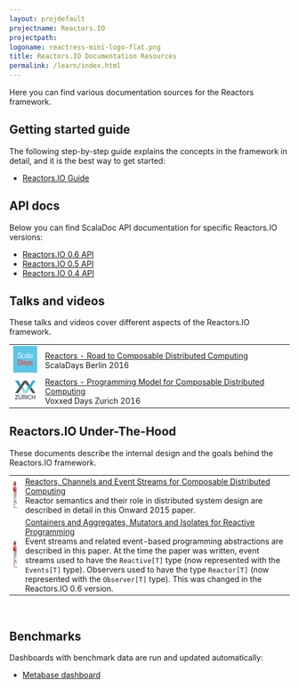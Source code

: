 ```yaml
---
layout: projdefault
projectname: Reactors.IO
projectpath: 
logoname: reactress-mini-logo-flat.png
title: Reactors.IO Documentation Resources
permalink: /learn/index.html
---
```



Here you can find various documentation sources for the Reactors framework.


## Getting started guide

The following step-by-step guide explains the concepts in the framework in detail,
and it is the best way to get started:

- [Reactors.IO Guide](http://reactors.io/tutorialdocs/reactors/)


## API docs

Below you can find ScalaDoc API documentation for specific Reactors.IO versions:

- [Reactors.IO 0.6 API](http://storm-enroute.com/apidocs/reactors/0.6/api)
- [Reactors.IO 0.5 API](http://storm-enroute.com/apidocs/reactive-collections/0.5/api)
- [Reactors.IO 0.4 API](http://storm-enroute.com/apidocs/reactive-collections/0.4/api)


## Talks and videos

These talks and videos cover different aspects of the Reactors.IO framework.

<table class="talks-papers">
<tbody>
<tr>
  <td>
    <a href="https://www.youtube.com/watch?v=7lulYWWD4Qo">
      <img height="48px" src="/resources/images/scala-days.png"/>
    </a>
  </td>
  <td>
    <a href="https://www.youtube.com/watch?v=7lulYWWD4Qo">
      <span class="talk-title">
        Reactors - Road to Composable Distributed Computing
      </span>
    </a>
    <br/>
    ScalaDays Berlin 2016
  </td>
</tr>
<tr>
  <td>
    <a href="https://www.youtube.com/watch?v=w8B4bJ1XV2E">
      <img height="48px" src="/resources/images/voxxed-zurich.png"/>
    </a>
  </td>
  <td>
    <a href="https://www.youtube.com/watch?v=w8B4bJ1XV2E">
      <span class="talk-title">
        Reactors - Programming Model for Composable Distributed Computing
      </span>
    </a>
    <br/>
    Voxxed Days Zurich 2016
  </td>
</tr>
</tbody>
</table>


## Reactors.IO Under-The-Hood

These documents describe the internal design and the goals behind
the Reactors.IO framework.

<table class="talks-papers">
<tbody>
<tr>
  <td>
    <a href="/resources/docs/reactors.pdf">
      <img height="48px" src="/resources/images/pdf.png"/>
    </a>
  </td>
  <td>
    <a href="/resources/docs/reactors.pdf">
      <span class="talk-title">
        Reactors, Channels and Event Streams for Composable Distributed Computing
      </span>
    </a>
    <br/>
    Reactor semantics and their role in distributed system design are described
    in detail in this Onward 2015 paper.
  </td>
</tr>
<tr>
  <td>
    <a href="/resources/docs/event-streams.pdf">
      <img height="48px" src="/resources/images/pdf.png"/>
    </a>
  </td>
  <td>
    <a href="/resources/docs/event-streams.pdf">
      <span class="talk-title">
        Containers and Aggregates, Mutators and Isolates for Reactive Programming
      </span>
    </a>
    <br/>
    Event streams and related event-based programming abstractions
    are described in this paper.
    At the time the paper was written,
    event streams used to have the <code>Reactive[T]</code> type
    (now represented with the <code>Events[T]</code> type).
    Observers used to have the type <code>Reactor[T]</code>
    (now represented with the <code>Observer[T]</code> type).
    This was changed in the Reactors.IO 0.6 version.
  </td>
</tr>
</tbody>
</table>

<br/>


## Benchmarks

Dashboards with benchmark data are run and updated automatically:

- [Metabase dashboard](http://ci.storm-enroute.com:3000/dash/1)

